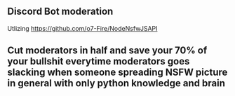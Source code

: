 ## Discord Bot moderation
Utlizing https://github.com/o7-Fire/NodeNsfwJSAPI 

## Cut moderators in half and save your 70% of your bullshit everytime moderators goes slacking when someone spreading NSFW picture in general with only python knowledge and brain
